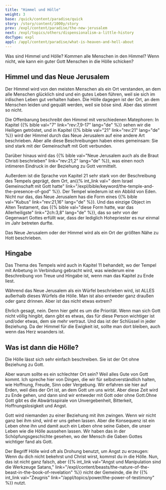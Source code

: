 ```yaml
---
title: "Himmel und Hölle"
weight: 3
base: /quick/content/paradise/quick
story: /story/content/1000y/story
prev: /expl/content/paradise/the-new-jerusalem
next: /expl/topics/others/dispensionalism-a-little-history
docType: expl
appl: /appl/content/paradise/what-is-heaven-and-hell-about
---
```


Was sind Himmel und Hölle? Kommen alle Menschen in den Himmel? Wenn nicht, wie kann ein guter Gott Menschen in die Hölle schicken?

## Himmel und das Neue Jerusalem

<a name="2f63"></a>
Der Himmel wird von den meisten Menschen als ein Ort verstanden, an dem alle Menschen glücklich sind und ein gutes Leben führen, weil sie sich im irdischen Leben gut verhalten haben. Die Hölle dagegen ist der Ort, an dem Menschen leiden und gequält werden, weil sie böse sind. Aber das stimmt so nicht.

Die Offenbarung beschreibt den Himmel mit verschiedenen Matephoren: In Kapitel {{% bible val="7" link="rev:7,9-17" lang="de" %}} sehen wir die Heiligen getröstet, und in Kapitel {{% bible val="21" link="rev:21" lang="de" %}} wird der Himmel durch das Neue Jerusalem auf eine andere Art beschrieben. Aber alle diese Beschreibungen haben eines gemeinsam: Sie sind stark mit der Gemeinschaft mit Gott verbunden.

Darüber hinaus wird das {{% bible val="Neue Jerusalem auch als die Braut Christi beschrieben" link="rev:21,2" lang="de" %}}, was einen noch intimeren Eindruck in der Beziehung zu Gott vermittelt.

Außerdem ist die Sprache von Kapitel 21 sehr stark von der Beschreibung des Tempels geprägt, dem Ort, an{{% int_link val=" dem Israel Gemeinschaft mit Gott hatte" link="/expl/bible/keyword/the-temple-and-the-presence-of-god" %}}. Der Tempel wiederum ist ein Abbild von Eden. Nicht nur das, das Neue Jerusalem has die Form eines {{% bible val="Kubus" link="rev:21,16" lang="de" %}}. Und das einzige Object im Alten Testament, das {{% bible val="diese Form hatte, war das Allerheiligste" link="2ch:3,8" lang="de" %}}, das so sehr von der Gegenwart Gottes erfüllt war, dass der lediglich Hohepriester es nur einmal im Jahr betreten durfte.

Das Neue Jerusalem oder der Himmel wird als ein Ort der größten Nähe zu Hott beschrieben.

## Hingabe

<a name="477f"></a>
Das Thema des Tempels wird auch in Kapitel 11 behandelt, wo der Tempel mit Anbetung in Verbindung gebracht wird, was wiederum eine Beschreibung von Treue und Hingabe ist, wenn man das Kapitel zu Ende liest.

Während das Neue Jerusalem als ein Würfel beschrieben wird, ist ALLES außerhalb dieses Würfels die Hölle. Man ist also entweder ganz draußen oder ganz drinnen. Aber ist das nicht etwas extrem?

Ehrlich gesagt, nein. Denn hier geht es um die Priorität. Wenn man sich Gott nicht völlig hingibt, dann gibt es etwas, das für diese Person wichtiger ist und/oder etwas, dem sie mehr vertraut. Und das ist der Schlüssel in jeder Beziehung. Da der Himmel für die Ewigkeit ist, sollte man dort bleiben, auch wenn das Herz woanders ist.

## Was ist dann die Hölle?

<a name="2be6"></a>
Die Hölle lässt sich sehr einfach beschreiben. Sie ist der Ort ohne Beziehung zu Gott.

Aber warum sollte es ein schlechter Ort sein? Weil alles Gute von Gott kommt. Ich spreche hier von Dingen, die wir für selbstverständlich halten, wie Hoffnung, Freude, Sinn oder Vergebung. Wir erfahren sie hier auf Erden, weil dies der Ort ist, an dem Gott um uns wirbt. Aber diese Zeit wird zu Ende gehen, und dann sind wir entweder mit Gott oder ohne Gott.Ohne Gott gibt es die Abwärtsspirale von Unvergebenheit, Bitterkeit, Hoffnungslosigkeit und Angst.

Gott wird niemanden zu einer Beziehung mit ihm zwingen. Wenn wir nicht ganz bei ihm sind, wird er uns gehen lassen. Aber die Konsequenz ist ein Leben ohne ihn und damit auch ein Leben ohne seine Gaben, die unser Leben wie die Hölle aussehen lassen. Wir haben das in der Schöpfungsgeschichte gesehen, wo der Mensch die Gaben Gottes wichtiger fand als Gott.

Der Begriff Hölle wird oft als Drohung benutzt, um Angst zu erzeugen: Wenn du dich nicht bekehrst und Christ wirst, kommst du in die Hölle. Nun, das ist nicht ganz falsch, aber {{% int_link val="Angst und Manipulation sind die Werkzeuge Satans," link="/expl/content/beasts/the-nature-of-the-beast-in-the-book-of-revelation" %}} nicht der Gemeinde, die ihr {{% int_link val="Zeugnis" link="/appl/topics/power/the-power-of-testimony" %}} nutzt.

